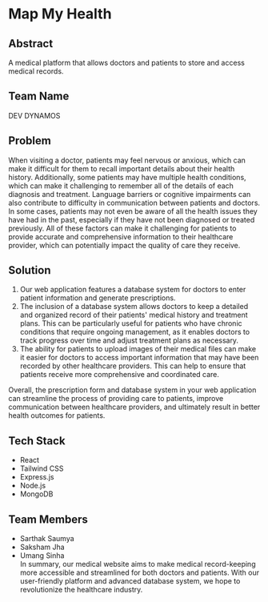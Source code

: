 # Map My Health

## Abstract

A medical platform that allows doctors and patients to store and access medical records.


## Team Name

DEV DYNAMOS


## Problem

When visiting a doctor, patients may feel nervous or anxious, which can make it difficult for them to recall important details about their health history. Additionally, some patients may have multiple health conditions, which can make it challenging to remember all of the details of each diagnosis and treatment. Language barriers or cognitive impairments can also contribute to difficulty in communication between patients and doctors. In some cases, patients may not even be aware of all the health issues they have had in the past, especially if they have not been diagnosed or treated previously. All of these factors can make it challenging for patients to provide accurate and comprehensive information to their healthcare provider, which can potentially impact the quality of care they receive.


## Solution

1. Our web application features a database system for doctors to enter patient information and generate prescriptions.
2. The inclusion of a database system allows doctors to keep a detailed and organized record of their patients' medical history and treatment plans. This can be particularly useful for patients who have chronic conditions that require ongoing management, as it enables doctors to track progress over time and adjust treatment plans as necessary.
3. The ability for patients to upload images of their medical files can make it easier for doctors to access important information that may have been recorded by other healthcare providers. This can help to ensure that patients receive more comprehensive and coordinated care.

Overall, the prescription form and database system in your web application can streamline the process of providing care to patients, improve communication between healthcare providers, and ultimately result in better health outcomes for patients.


## Tech Stack

- React
- Tailwind CSS
- Express.js
- Node.js
- MongoDB


## Team Members

- Sarthak Saumya
- Saksham Jha
- Umang Sinha
  <br>
  In summary, our medical website aims to make medical record-keeping more accessible and streamlined for both doctors and patients. With our user-friendly platform and advanced database system, we hope to revolutionize the healthcare industry.

